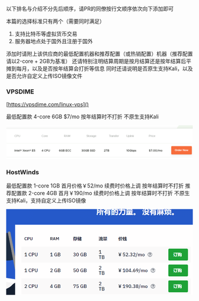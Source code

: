 以下排名与介绍不分先后顺序，请PR的同僚按行文顺序依次向下添加即可

本篇的选择标准只有两个（需要同时满足）

1. 支持比特币等虚拟货币交易
2. 服务器地点处于国外且注册于国外

添加时请附上该供应商的最低配置机器和推荐配置（或热销配置）机器（推荐配置请以2-core + 2GB为基准）
还请特别注明结算周期是按月结算还是按年结算后平摊到每月，以及是否按年结算会打折等信息
同时还请说明是否原生支持Kali，以及是否允许自定义上传ISO镜像文件

### VPSDIME
[https://vpsdime.com/linux-vps]()

最低配置款 4-core 6GB $7/mo  按年结算时不打折
不原生支持Kali

![最低配置](assets/images/2022-04-02-21-36-15.png)

### HostWinds
最低配置款 1-core 1GB 首月价格￥52/mo 续费时价格上调 按年结算时不打折
推荐配置款 2-core 4GB 首月￥190/mo 续费时价格上调 按年结算时不打折
不原生支持Kali，支持自定义上传ISO镜像

![](assets/images/2022-04-02-21-41-44.png)

